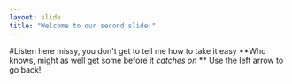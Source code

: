 ```yaml
---
layout: slide
title: "Welcome to our second slide!"
---
```

#Listen here missy, you don't get to tell me how to take it easy
**Who knows, might as well get some before it *catches on* **
Use the left arrow to go back!
